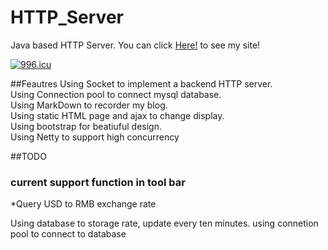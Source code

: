 # HTTP_Server
Java based HTTP Server. You can click [Here!](http://yifu.click) to see my site!

[![996.icu](https://img.shields.io/badge/link-996.icu-red.svg)](https://996.icu)

##Feautres
Using Socket to implement a backend HTTP server.</br>
Using Connection pool to connect mysql database.</br>
Using MarkDown to recorder my blog.</br>
Using static HTML page and ajax to change display.</br>
Using bootstrap for beatiuful design.</br>
Using Netty to support high concurrency

##TODO



### current support function in tool bar

*Query USD to RMB exchange rate

Using database to storage rate, update every ten minutes. using connetion pool to connect to database
